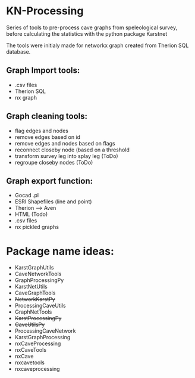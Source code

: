 # KN-Processing
Series of tools to pre-process cave graphs from speleological survey, before calculating the statistics with the python package Karstnet

The tools were initialy made for networkx graph created from Therion SQL database. 
## Graph Import tools:
- .csv files
- Therion SQL 
- nx graph


## Graph cleaning tools:
- flag edges and nodes
- remove edges based on id
- remove edges and nodes based on flags
- reconnect closeby node (based on a threshold
- transform survey leg into splay leg (ToDo)
- regroupe closeby nodes (ToDo)


## Graph export function:
- Gocad .pl
- ESRI Shapefiles (line and point)
- Therion --> Aven
- HTML (Todo)
- .csv files
- nx pickled graphs


# Package name ideas:

- KarstGraphUtils
- CaveNetworkTools
- GraphProcessingPy
- KarstNetUtils
- CaveGraphTools
- ~~NetworkKarstPy~~
- ProcessingCaveUtils
- GraphNetTools
- ~~KarstProcessingPy~~
- ~~CaveUtilsPy~~
- ProcessingCaveNetwork
- KarstGraphProcessing
- nxCaveProcessing
- nxCaveTools
- nxCave
- nxcavetools
- nxcaveprocessing

